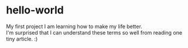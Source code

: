 # hello-world
My first project
I am learning how to make my life better.  
I'm surprised that I can understand these terms so well from reading one tiny article. :)
